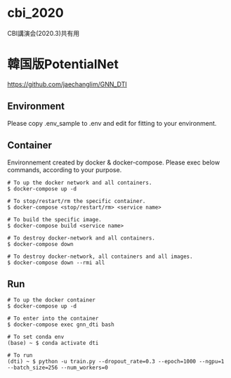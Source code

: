 # cbi_2020
CBI講演会(2020.3)共有用

# 韓国版PotentialNet
https://github.com/jaechanglim/GNN_DTI

## Environment
Please copy .env_sample to .env and edit for fitting to your environment.

## Container
Environnement created by docker & docker-compose. Please exec below commands, according to your purpose.
```
# To up the docker network and all containers.
$ docker-compose up -d

# To stop/restart/rm the specific container.
$ docker-compose <stop/restart/rm> <service name>

# To build the specific image.
$ docker-compose build <service name>

# To destroy docker-network and all containers.
$ docker-compose down

# To destroy docker-network, all containers and all images.
$ docker-compose down --rmi all
```

## Run
```
# To up the docker container
$ docker-compose up -d

# To enter into the container
$ docker-compose exec gnn_dti bash

# To set conda env
(base) ~ $ conda activate dti

# To run 
(dti) ~ $ python -u train.py --dropout_rate=0.3 --epoch=1000 --ngpu=1 --batch_size=256 --num_workers=0

```
